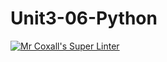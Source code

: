 # Unit3-06-Python
[![Mr Coxall's Super Linter](https://github.com/ICS3U-Programming-MinabB/Unit3-06-Python/workflows/Mr%20Coxall's%20Super%20Linter/badge.svg)](https://github.com/ICS3U-Programming-MinabB/Unit3-06-Python/actions/)
